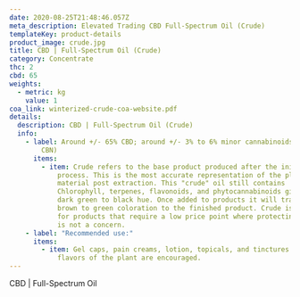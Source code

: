 ```yaml
---
date: 2020-08-25T21:48:46.057Z
meta_description: Elevated Trading CBD Full-Spectrum Oil (Crude)
templateKey: product-details
product_image: crude.jpg
title: CBD | Full-Spectrum Oil (Crude)
category: Concentrate
thc: 2
cbd: 65
weights:
  - metric: kg
    value: 1
coa_link: winterized-crude-coa-website.pdf
details:
  description: CBD | Full-Spectrum Oil (Crude)
  info:
    - label: Around +/- 65% CBD; around +/- 3% to 6% minor cannabinoids (CBC, CBG,
        CBN)
      items:
        - item: Crude refers to the base product produced after the initial extraction
            process. This is the most accurate representation of the plant
            material post extraction. This "crude" oil still contains
            Chlorophyll, terpenes, flavonoids, and phytocannabinoids giving it a
            dark green to black hue. Once added to products it will transfer a
            brown to green coloration to the finished product. Crude is optimal
            for products that require a low price point where protecting flavor
            is not a concern.
    - label: "Recommended use:"
      items:
        - item: Gel caps, pain creams, lotion, topicals, and tinctures where the natural
            flavors of the plant are encouraged.
---
```


CBD | Full-Spectrum Oil
